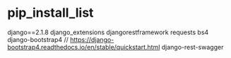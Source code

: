 # pip_install_list
django==2.1.8
django_extensions
djangorestframework
requests
bs4
django-bootstrap4 // https://django-bootstrap4.readthedocs.io/en/stable/quickstart.html
django-rest-swagger